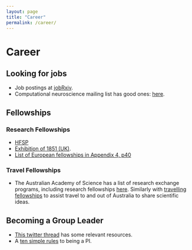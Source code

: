 ```yaml
---
layout: page
title: "Career"
permalink: /career/
---
```


# Career

## Looking for jobs

- Job postings at [jobRxiv](https://jobrxiv.org).
- Computational neuroscience mailing list has good ones: [here](http://www.tnb.ua.ac.be/mailman/listinfo/comp-neuro).


## Fellowships

### Research Fellowships

- [HFSP](https://www.hfsp.org/funding/hfsp-funding/postdoctoral-fellowships)
- [Exhibition of 1851 (UK)](https://www.royalcommission1851.org/awards/).
- [List of European fellowships in Appendix 4, p40](https://www.scienceeurope.org/media/r35nwieu/20160922-survey-postdocs-final.pdf)

### Travel Fellowships

- The Australian Academy of Science has a list of research exchange programs, including research fellowships [here](https://www.science.org.au/opportunities/travel/grants-and-exchange).
Similarly with [travelling fellowships](https://www.science.org.au/opportunities/travel/travelling-fellowships) to assist travel to and out of Australia to share scientific ideas.

## Becoming a Group Leader

- [This twitter thread](https://twitter.com/tangming2005/status/1619350840174682112?s=20) has some relevant resources.
- A [ten simple rules](https://journals.plos.org/ploscompbiol/article?id=10.1371/journal.pcbi.1007448) to being a PI.
